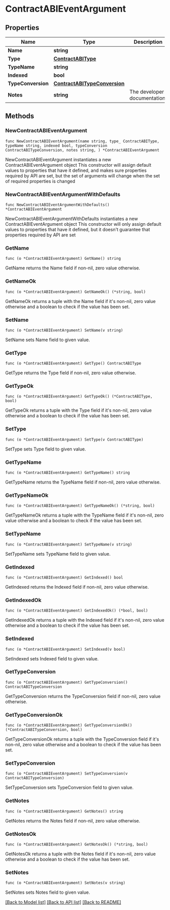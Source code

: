 # ContractABIEventArgument

## Properties

Name | Type | Description | Notes
------------ | ------------- | ------------- | -------------
**Name** | **string** |  | 
**Type** | [**ContractABIType**](ContractABIType.md) |  | 
**TypeName** | **string** |  | 
**Indexed** | **bool** |  | 
**TypeConversion** | [**ContractABITypeConversion**](ContractABITypeConversion.md) |  | 
**Notes** | **string** | The developer documentation. | 

## Methods

### NewContractABIEventArgument

`func NewContractABIEventArgument(name string, type_ ContractABIType, typeName string, indexed bool, typeConversion ContractABITypeConversion, notes string, ) *ContractABIEventArgument`

NewContractABIEventArgument instantiates a new ContractABIEventArgument object
This constructor will assign default values to properties that have it defined,
and makes sure properties required by API are set, but the set of arguments
will change when the set of required properties is changed

### NewContractABIEventArgumentWithDefaults

`func NewContractABIEventArgumentWithDefaults() *ContractABIEventArgument`

NewContractABIEventArgumentWithDefaults instantiates a new ContractABIEventArgument object
This constructor will only assign default values to properties that have it defined,
but it doesn't guarantee that properties required by API are set

### GetName

`func (o *ContractABIEventArgument) GetName() string`

GetName returns the Name field if non-nil, zero value otherwise.

### GetNameOk

`func (o *ContractABIEventArgument) GetNameOk() (*string, bool)`

GetNameOk returns a tuple with the Name field if it's non-nil, zero value otherwise
and a boolean to check if the value has been set.

### SetName

`func (o *ContractABIEventArgument) SetName(v string)`

SetName sets Name field to given value.


### GetType

`func (o *ContractABIEventArgument) GetType() ContractABIType`

GetType returns the Type field if non-nil, zero value otherwise.

### GetTypeOk

`func (o *ContractABIEventArgument) GetTypeOk() (*ContractABIType, bool)`

GetTypeOk returns a tuple with the Type field if it's non-nil, zero value otherwise
and a boolean to check if the value has been set.

### SetType

`func (o *ContractABIEventArgument) SetType(v ContractABIType)`

SetType sets Type field to given value.


### GetTypeName

`func (o *ContractABIEventArgument) GetTypeName() string`

GetTypeName returns the TypeName field if non-nil, zero value otherwise.

### GetTypeNameOk

`func (o *ContractABIEventArgument) GetTypeNameOk() (*string, bool)`

GetTypeNameOk returns a tuple with the TypeName field if it's non-nil, zero value otherwise
and a boolean to check if the value has been set.

### SetTypeName

`func (o *ContractABIEventArgument) SetTypeName(v string)`

SetTypeName sets TypeName field to given value.


### GetIndexed

`func (o *ContractABIEventArgument) GetIndexed() bool`

GetIndexed returns the Indexed field if non-nil, zero value otherwise.

### GetIndexedOk

`func (o *ContractABIEventArgument) GetIndexedOk() (*bool, bool)`

GetIndexedOk returns a tuple with the Indexed field if it's non-nil, zero value otherwise
and a boolean to check if the value has been set.

### SetIndexed

`func (o *ContractABIEventArgument) SetIndexed(v bool)`

SetIndexed sets Indexed field to given value.


### GetTypeConversion

`func (o *ContractABIEventArgument) GetTypeConversion() ContractABITypeConversion`

GetTypeConversion returns the TypeConversion field if non-nil, zero value otherwise.

### GetTypeConversionOk

`func (o *ContractABIEventArgument) GetTypeConversionOk() (*ContractABITypeConversion, bool)`

GetTypeConversionOk returns a tuple with the TypeConversion field if it's non-nil, zero value otherwise
and a boolean to check if the value has been set.

### SetTypeConversion

`func (o *ContractABIEventArgument) SetTypeConversion(v ContractABITypeConversion)`

SetTypeConversion sets TypeConversion field to given value.


### GetNotes

`func (o *ContractABIEventArgument) GetNotes() string`

GetNotes returns the Notes field if non-nil, zero value otherwise.

### GetNotesOk

`func (o *ContractABIEventArgument) GetNotesOk() (*string, bool)`

GetNotesOk returns a tuple with the Notes field if it's non-nil, zero value otherwise
and a boolean to check if the value has been set.

### SetNotes

`func (o *ContractABIEventArgument) SetNotes(v string)`

SetNotes sets Notes field to given value.



[[Back to Model list]](../README.md#documentation-for-models) [[Back to API list]](../README.md#documentation-for-api-endpoints) [[Back to README]](../README.md)


